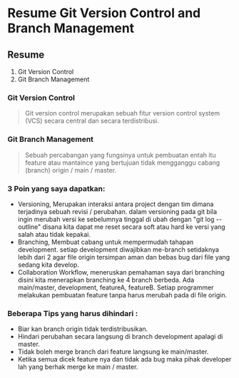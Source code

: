 # Resume Git Version Control and Branch Management
## Resume
1. Git Version Control
2. Git Branch Management

### Git Version Control
> Git version control merupakan sebuah fitur version control system (VCS) secara central dan secara terdistribusi.
### Git Branch Management
> Sebuah percabangan yang fungsinya untuk pembuatan entah itu feature atau mantaince yang bertujuan tidak mengganggu cabang (branch) origin / main / master.        

### 3 Poin yang saya dapatkan:
* Versioning, Merupakan interaksi antara project dengan tim dimana terjadinya sebuah revisi / perubahan. dalam versioning pada git bila ingin merubah versi ke sebelumnya tinggal di ubah dengan "git log --outline" disana kita dapat me reset secara soft atau hard ke versi yang salah atau tidak kepakai.
* Branching, Membuat cabang untuk mempermudah tahapan development. setiap development diwajibkan me-branch setidaknya lebih dari 2 agar file origin tersimpan aman dan bebas bug dari file yang sedang kita develop.
* Collaboration Workflow, meneruskan pemahaman saya dari branching disini kita menerapkan branching ke 4 branch berbeda.
Ada main/master, development, featureA, featureB. Setiap programmer melakukan pembuatan feature tanpa harus merubah pada di file origin.

### Beberapa Tips yang harus dihindari :
+ Biar kan branch origin tidak terdistribusikan.
+ Hindari perubahan secara langsung di branch development apalagi di master. 
+ Tidak boleh merge branch dari feature langsung ke main/master.
+ Ketika semua dicek feature nya dan tidak ada bug maka pihak developer lah yang berhak merge ke main / master.